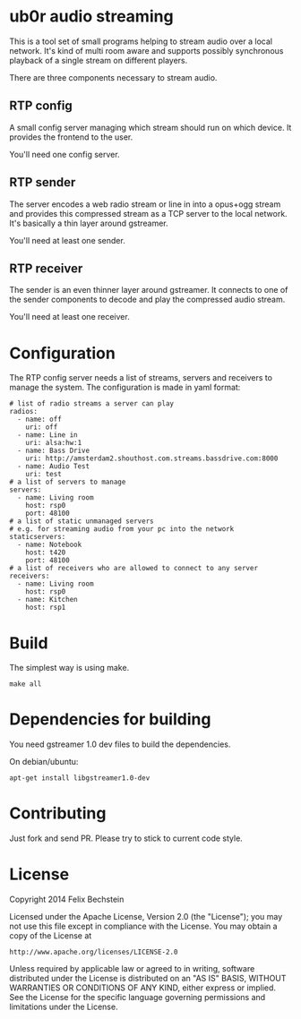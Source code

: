 # ub0r audio streaming

This is a tool set of small programs helping to stream audio over a local network.
It's kind of multi room aware and supports possibly synchronous playback of a single stream on different players.

There are three components necessary to stream audio.

## RTP config

A small config server managing which stream should run on which device.
It provides the frontend to the user.

You'll need one config server.

## RTP sender

The server encodes a web radio stream or line in into a opus+ogg stream and provides this compressed stream as a TCP server to the local network.
It's basically a thin layer around gstreamer.

You'll need at least one sender.

## RTP receiver

The sender is an even thinner layer around gstreamer.
It connects to one of the sender components to decode and play the compressed audio stream.

You'll need at least one receiver.

# Configuration

The RTP config server needs a list of streams, servers and receivers to manage the system.
The configuration is made in yaml format:

    # list of radio streams a server can play
    radios:
      - name: off
        uri: off
      - name: Line in
        uri: alsa:hw:1
      - name: Bass Drive
        uri: http://amsterdam2.shouthost.com.streams.bassdrive.com:8000
      - name: Audio Test
        uri: test
    # a list of servers to manage
    servers:
      - name: Living room
        host: rsp0
        port: 48100
    # a list of static unmanaged servers
    # e.g. for streaming audio from your pc into the network
    staticservers:
      - name: Notebook
        host: t420
        port: 48100
    # a list of receivers who are allowed to connect to any server
    receivers:
      - name: Living room
        host: rsp0
      - name: Kitchen
        host: rsp1

# Build

The simplest way is using make.

    make all

# Dependencies for building

You need gstreamer 1.0 dev files to build the dependencies.

On debian/ubuntu:

    apt-get install libgstreamer1.0-dev

# Contributing

Just fork and send PR.
Please try to stick to current code style.

# License

Copyright 2014 Felix Bechstein

Licensed under the Apache License, Version 2.0 (the "License");
you may not use this file except in compliance with the License.
You may obtain a copy of the License at

    http://www.apache.org/licenses/LICENSE-2.0

Unless required by applicable law or agreed to in writing, software
distributed under the License is distributed on an "AS IS" BASIS,
WITHOUT WARRANTIES OR CONDITIONS OF ANY KIND, either express or implied.
See the License for the specific language governing permissions and
limitations under the License.
